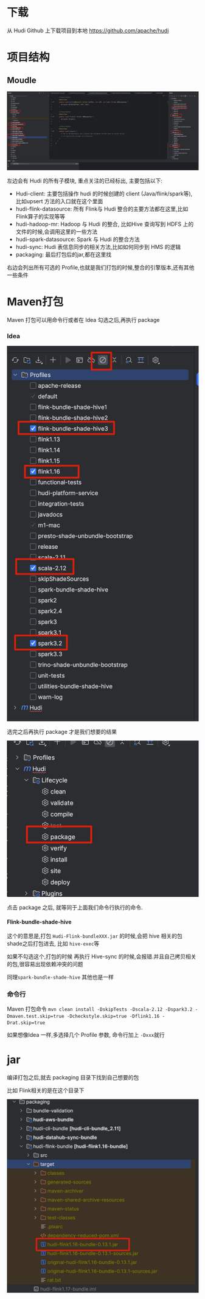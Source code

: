 # 下载

从 Hudi Github 上下载项目到本地 https://github.com/apache/hudi

# 项目结构

## Moudle

![image-20231005154307366](./img/image-20231005154307366.png)



左边会有 Hudi 的所有子模块, 重点关注的已经标出, 主要包括以下:

- Hudi-client: 主要包括操作 hudi 的时候创建的 client (Java/flink/spark等), 比如upsert 方法的入口就在这个里面
- hudi-flink-datasource: 所有 Flink与 Hudi 整合的主要方法都在这里,比如Flink算子的实现等等
- hudi-hadoop-mr: Hadoop 与 Hudi 的整合, 比如Hive 查询写到 HDFS 上的文件的时候,会调用这里的一些方法
- hudi-spark-datasource: Spark 与 Hudi 的整合方法
- hudi-sync: Hudi 表信息同步的相关方法,比如如何同步到 HMS 的逻辑
- packaging: 最后打包后的jar,都在这里找



右边会列出所有可选的 Profile,也就是我们打包的时候,整合的引擎版本,还有其他一些条件

# Maven打包

Maven 打包可以用命令行或者在 Idea 勾选之后,再执行 package

### Idea

![image-20231005162019142](./img/image-20231005162019142.png)

选完之后再执行 package 才是我们想要的结果

![image-20231005160007661](./img/image-20231005160007661.png)

点击 package 之后, 就等同于上面我们命令行执行的命令.

#### Flink-bundle-shade-hive

这个的意思是,打包 `Hudi-Flink-bundleXXX.jar` 的时候,会把 hive 相关的包 shade之后打包进去, 比如 `hive-exec`等

如果不勾选这个,打包的时候 再执行 Hive-sync 的时候,会报错.并且自己拷贝相关的包,很容易出现依赖冲突的问题

同理`spark-bundle-shade-hive` 其他也是一样



### 命令行

Maven 打包命令 `mvn clean install -DskipTests -Dscala-2.12 -Dspark3.2 -Dmaven.test.skip=true -Dcheckstyle.skip=true -Dflink1.16 -Drat.skip=true`

如果想像Idea 一样,多选择几个 Profile 参数, 命令行加上 `-Dxxx`就行



# jar

编译打包之后,就去 packaging 目录下找到自己想要的包

比如 Flink相关的是在这个目录下

![image-20231005163008006](./img/image-20231005163008006.png)